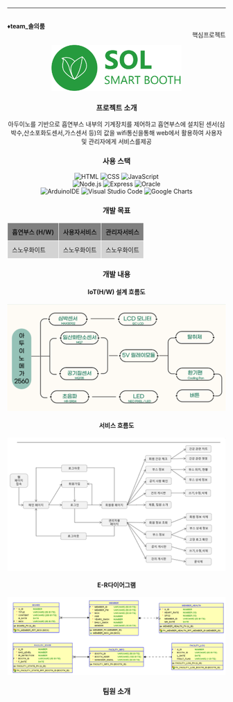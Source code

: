 ---
<br>
<div style="font-weight: bold;">♦️team_솔의룸</div>
<div align="right">핵심프로젝트</div>
<p align="center">
<img src="readme_img/KakaoTalk_20230418_120824367.png" width="300" height="auto"/>
</p>
<div align="center">
<h3>프로젝트 소개</h3>
<p>아두이노를 기반으로 흡연부스 내부의 기계장치를 제어하고 흡연부스에 설치된 센서(심박수,산소포화도센서,가스센서 등)의 값을 wifi통신을통해 web에서 활용하여 사용자 및 관리자에게 서비스를제공
</p>
<h3>사용 스택</h3>
<p>
<img src="https://img.shields.io/badge/HTML5-E34F26?style=flat-square&logo=html5&logoColor=white" alt="HTML">
<img src="https://img.shields.io/badge/CSS3-1572B6?style=flat-square&logo=css3&logoColor=white" alt="CSS">
<img src="https://img.shields.io/badge/JavaScript-F7DF1E?style=flat-square&logo=javascript&logoColor=black" alt="JavaScript">
<br>
<img src="https://img.shields.io/badge/Node.js-339933?style=flat-square&logo=node.js&logoColor=white" alt="Node.js">
<img src="https://img.shields.io/badge/Express-000000?style=flat-square&logo=express&logoColor=white" alt="Express">
<img src="https://img.shields.io/badge/Oracle-F80000?style=flat-square&logo=oracle&logoColor=white" alt="Oracle">
<br>  
<img src="https://img.shields.io/badge/Arduino%20IDE-00979D?style=flat-square&logo=arduino&logoColor=white" alt="ArduinoIDE">
<img src="https://img.shields.io/badge/Visual%20Studio%20Code-007ACC?style=flat-square&logo=visual-studio-code&logoColor=white" alt="Visual Studio Code">
<img src="https://img.shields.io/badge/Google%20Charts-4285F4?style=flat-square&logo=google-charts&logoColor=white" alt="Google Charts">
<p>
<h3>개발 목표</h3>
<div style="max-width: 600px;">
  <table style="border-collapse: collapse;">
    <tr>
      <th style="background-color: gray; border: 1px solid white; padding: 10px;">흡연부스 (H/W)</th>
      <th style="background-color: gray; border: 1px solid white; padding: 10px;">사용자서비스</th>
      <th style="background-color: gray; border: 1px solid white; padding: 10px;">관리자서비스</th>
    </tr>
    <tr>
      <td style="background-color: lightgrey; border: 1px solid white; padding: 10px;">스노우화이트</td>
      <td style="background-color: lightgrey; border: 1px solid white; padding: 10px;">스노우화이트</td>
      <td style="background-color: lightgrey; border: 1px solid white; padding: 10px;">스노우화이트</td>
    </tr>
  </table>
</div>
<h3>개발 내용</h3>
 <h4>IoT(H/W) 설계 흐름도</h4>
  <img src="readme_img/HW흐름도.png">

 <h4>서비스 흐름도</h4>
  <img src="readme_img/서비스_흐름도.png">
 
 <h4>E-R다이어그램</h4>
  <img src="readme_img/E-R다이어그램.png">
<h3>팀원 소개</h3>


</div>





